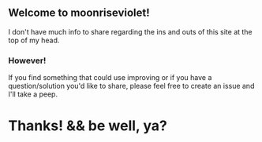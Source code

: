 ## Welcome to moonriseviolet!
I don't have much info to share regarding the ins and outs of this site at the top of my head.
### However!
If you find something that could use improving or if you have a question/solution you'd like to share, please feel free to create an issue and I'll take a peep.
# Thanks! && be well, ya?
